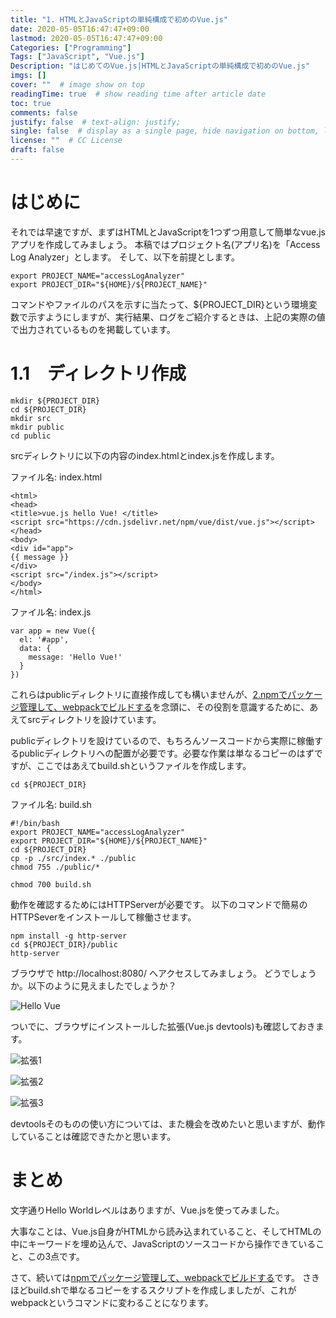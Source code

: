 ```yaml
---
title: "1. HTMLとJavaScriptの単純構成で初めのVue.js"
date: 2020-05-05T16:47:47+09:00
lastmod: 2020-05-05T16:47:47+09:00
Categories: ["Programming"]
Tags: ["JavaScript", "Vue.js"]
Description: "はじめてのVue.js|HTMLとJavaScriptの単純構成で初めのVue.js"
imgs: []
cover: ""  # image show on top
readingTime: true  # show reading time after article date
toc: true
comments: false
justify: false  # text-align: justify;
single: false  # display as a single page, hide navigation on bottom, like as about page.
license: ""  # CC License
draft: false
---
```


# はじめに

それでは早速ですが、まずはHTMLとJavaScriptを1つずつ用意して簡単なvue.jsアプリを作成してみましょう。
本稿ではプロジェクト名(アプリ名)を「Access Log Analyzer」とします。
そして、以下を前提とします。

```
export PROJECT_NAME="accessLogAnalyzer"
export PROJECT_DIR="${HOME}/${PROJECT_NAME}"
```

コマンドやファイルのパスを示すに当たって、${PROJECT_DIR}という環境変数で示すようにしますが、実行結果、ログをご紹介するときは、上記の実際の値で出力されているものを掲載しています。

# 1.1　ディレクトリ作成

```
mkdir ${PROJECT_DIR}
cd ${PROJECT_DIR}
mkdir src
mkdir public
cd public
```

srcディレクトリに以下の内容のindex.htmlとindex.jsを作成します。

ファイル名: index.html
```
<html>
<head>
<title>vue.js hello Vue! </title>
<script src="https://cdn.jsdelivr.net/npm/vue/dist/vue.js"></script>
</head>
<body>
<div id="app">
{{ message }}
</div>
<script src="/index.js"></script>
</body>
</html>
```

ファイル名: index.js
```
var app = new Vue({
  el: '#app',
  data: {
    message: 'Hello Vue!'
  }
})
```

これらはpublicディレクトリに直接作成しても構いませんが、[2.npmでパッケージ管理して、webpackでビルドする](/programming/vue2/)を念頭に、その役割を意識するために、あえてsrcディレクトリを設けています。

publicディレクトリを設けているので、もちろんソースコードから実際に稼働するpublicディレクトリへの配置が必要です。必要な作業は単なるコピーのはずですが、ここではあえてbuild.shというファイルを作成します。

```
cd ${PROJECT_DIR}
```

ファイル名: build.sh
```
#!/bin/bash
export PROJECT_NAME="accessLogAnalyzer"
export PROJECT_DIR="${HOME}/${PROJECT_NAME}"
cd ${PROJECT_DIR}
cp -p ./src/index.* ./public
chmod 755 ./public/*
```

```
chmod 700 build.sh
```

動作を確認するためにはHTTPServerが必要です。
以下のコマンドで簡易のHTTPSeverをインストールして稼働させます。

```
npm install -g http-server
cd ${PROJECT_DIR}/public
http-server
```

ブラウザで http://localhost:8080/ へアクセスしてみましょう。
どうでしょうか。以下のように見えましたでしょうか？


![Hello Vue](../assets/2020-05-05-16-53-05.png)

ついでに、ブラウザにインストールした拡張(Vue.js devtools)も確認しておきます。

![拡張1](../assets/2020-05-05-16-54-07.png)

![拡張2](../assets/2020-05-05-16-54-33.png)

![拡張3](../assets/2020-05-05-16-54-44.png)

devtoolsそのものの使い方については、また機会を改めたいと思いますが、動作していることは確認できたかと思います。

# まとめ

文字通りHello Worldレベルはありますが、Vue.jsを使ってみました。

大事なことは、Vue.js自身がHTMLから読み込まれていること、そしてHTMLの中にキーワードを埋め込んで、JavaScriptのソースコードから操作できていること、この3点です。

さて、続いては[npmでパッケージ管理して、webpackでビルドする](/programming/vue2/)です。
さきほどbuild.shで単なるコピーをするスクリプトを作成しましたが、これがwebpackというコマンドに変わることになります。
